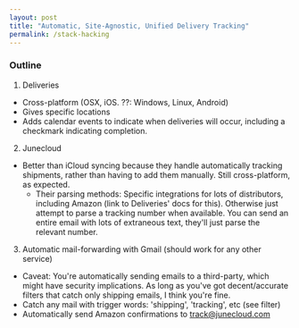 ```yaml
---
layout: post
title: "Automatic, Site-Agnostic, Unified Delivery Tracking"
permalink: /stack-hacking
---
```


### Outline

1. Deliveries
  - Cross-platform (OSX, iOS.  ??: Windows, Linux, Android)
  - Gives specific locations
  - Adds calendar events to indicate when deliveries will occur, including
    a checkmark indicating completion.
2. Junecloud
  - Better than iCloud syncing because they handle automatically tracking
    shipments, rather than having to add them manually. Still
    cross-platform, as expected.
    - Their parsing methods: Specific integrations for lots of
      distributors, including Amazon (link to Deliveries' docs for this).
      Otherwise just attempt to parse a tracking number when available.
      You can send an entire email with lots of extraneous text, they'll
      just parse the relevant number.
3. Automatic mail-forwarding with Gmail (should work for any other service)
  - Caveat: You're automatically sending emails to a third-party, which
    might have security implications. As long as you've got
    decent/accurate filters that catch only shipping emails, I think
    you're fine.
  - Catch any mail with trigger words: 'shipping', 'tracking', etc (see filter)
  - Automatically send Amazon confirmations to track@junecloud.com
